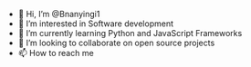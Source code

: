 - 👋 Hi, I’m @Bnanyingi1
- 👀 I’m interested in Software development
- 🌱 I’m currently learning Python and JavaScript Frameworks
- 💞️ I’m looking to collaborate on open source projects
- 📫 How to reach me 

<!---
Bnanyingi1/Bnanyingi1 is a ✨ special ✨ repository because its `README.md` (this file) appears on your GitHub profile.
You can click the Preview link to take a look at your changes.
--->

